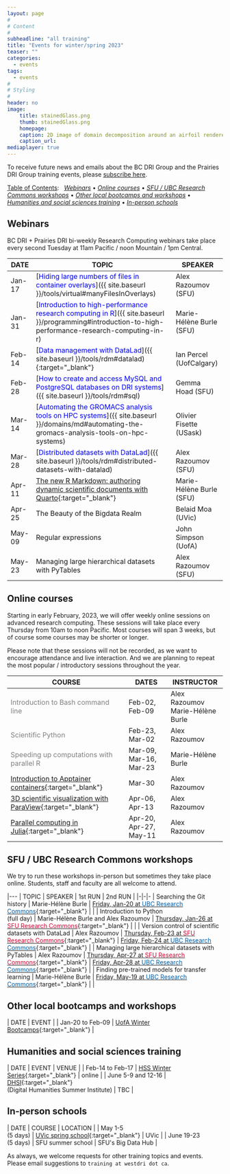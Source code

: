 ```yaml
---
layout: page
#
# Content
#
subheadline: "all training"
title: "Events for winter/spring 2023"
teaser: ""
categories:
  - events
tags:
  - events
#
# Styling
#
header: no
image:
    title: stainedGlass.png
    thumb: stainedGlass.png
    homepage:
    caption: 2D image of domain decomposition around an airfoil rendered as thin glass in ParaView
    caption_url: 
mediaplayer: true
---
```


<!-- While WestGrid ceased its operations on March 31, 2022, research computing training in Western Canada remains -->
<!-- -- coordinated by the same team, now based at Simon Fraser University, with participation from HPC analysts -->
<!-- across the BC DRI Group and the Prairies DRI Group (former WestGrid space). -->

To receive future news and emails about the BC DRI Group and the Prairies DRI Group training events, please
[subscribe here](/contact).

<!-- Going forward, this new list will be our primary way to reach academic researchers in Western Canada (and -->
<!-- elsewhere). -->





[Table of Contents](#table-of-contents):
&nbsp;
[<em>Webinars</em>](#webinars)
• [<em>Online courses</em>](#online-courses)
• [<em>SFU / UBC Research Commons workshops</em>](#commons)
• [<em>Other local bootcamps and workshops</em>](#bootcamps)
• [<em>Humanities and social sciences training</em>](#dh)
• [<em>In-person schools</em>](#schools)








## Webinars

BC DRI + Prairies DRI bi-weekly Research Computing webinars take place every second Tuesday at 11am Pacific /
noon Mountain / 1pm Central.

<!-- We will open registration by early January. -->

<!-- For *upcoming webinars*, click the linked title to see more details or to register. For *past -->
<!-- sessions*, click on the title to view recordings and slides. -->

| DATE | TOPIC | SPEAKER |
| ------------- | --------------- | ----------------- |
| Jan-17 | [<span style="color:blue">Hiding large numbers of files in container overlays</span>]({{ site.baseurl }}/tools/virtual#manyFilesInOverlays) | Alex Razoumov (SFU) |
| Jan-31 | [<span style="color:blue">Introduction to high-performance research computing in R</span>]({{ site.baseurl }}/programming#introduction-to-high-performance-research-computing-in-r) | Marie-Hélène Burle (SFU) |
| Feb-14 | [<span style="color:blue">Data management with DataLad</span>]({{ site.baseurl }}/tools/rdm#datalad){:target="_blank"} | Ian Percel (UofCalgary) |
| Feb-28 | [<span style="color:blue">How to create and access MySQL and PostgreSQL databases on DRI systems</span>]({{ site.baseurl }}/tools/rdm#sql) | Gemma Hoad (SFU) |
| Mar-14 | [<span style="color:blue">Automating the GROMACS analysis tools on HPC systems</span>]({{ site.baseurl }}/domains/md#automating-the-gromacs-analysis-tools-on-hpc-systems) | Olivier Fisette (USask) |
| Mar-28 | [<span style="color:blue">Distributed datasets with DataLad</span>]({{ site.baseurl }}/tools/rdm#distributed-datasets-with-datalad) | Alex Razoumov (SFU) |
| Apr-11 | [The new R Markdown: authoring dynamic scientific documents with Quarto](https://docs.google.com/forms/d/e/1FAIpQLSeTmIGVoEp6n0pNKshPzCWXYmYqax_gVcrWtrblBa3HLwqU8A/viewform){:target="_blank"} | Marie-Hélène Burle (SFU) |
| Apr-25 | The Beauty of the Bigdata Realm | Belaid Moa (UVic) |
| May-09 | Regular expressions | John Simpson (UofA) |
| May-23 | Managing large hierarchical datasets with PyTables | Alex Razoumov (SFU) |

<!-- [text](link){:target="_blank"} -->
<!-- | Apr-25 | Cybersecurity webinar (TBC) | - | -->
<!-- Belaid: It will be about the introduction to actual bigdata and its ecosystem, including Hadoop and Spark. -->










<a name="courses"></a>
## Online courses

Starting in early February, 2023, we will offer weekly online sessions on advanced research computing. These
sessions will take place every Thursday from 10am to noon Pacific. Most courses will span 3 weeks, but of
course some courses may be shorter or longer.

<!-- We will post the program here by early January. -->

Please note that these sessions will not be recorded, as we want to encourage attendance and live
interaction. And we are planning to repeat the most popular / introductory sessions throughout the year.

| COURSE | DATES | INSTRUCTOR |
| ------------- | --------------- | ----------------- |
| <span style="color:gray">Introduction to Bash command line</span> | Feb-02, Feb-09 | Alex Razoumov <br> Marie-Hélène Burle |
| <span style="color:gray">Scientific Python</span> | Feb-23, Mar-02 | Alex Razoumov |
| <span style="color:gray">Speeding up computations with parallel R</span> | Mar-09, Mar-16, Mar-23 | Marie-Hélène Burle |
| [Introduction to Apptainer containers](https://docs.google.com/forms/d/e/1FAIpQLScSIB_aOf_cOUSD90kj2nsDKURCAG0-PGukS0xqFgjttTexaQ/viewform){:target="_blank"} | Mar-30 | Alex Razoumov |
| [3D scientific visualization with ParaView](https://docs.google.com/forms/d/e/1FAIpQLSeXNV1a3u2ngsacJ7ORjVeb_gkyavKISh-xMy87s8d8dIuwiw/viewform){:target="_blank"} | Apr-06, Apr-13 | Alex Razoumov |
| [Parallel computing in Julia](https://docs.google.com/forms/d/e/1FAIpQLSd_h4S3BUENDYFDBDErzEigkB9-KddVLOX1FT1mB2obFiE2tA/viewform){:target="_blank"} | Apr-20, Apr-27, May-11 | Alex Razoumov |

<!-- remaining dates: May-11 May-18 May-25 -->











<a name="commons"></a>
## SFU / UBC Research Commons workshops

We try to run these workshops in-person but sometimes they take place online. Students, staff and faculty are
all welcome to attend.

<!-- To register, click on an event in the 2nd or 3rd column (not open for SFU yet). -->
<!-- Registration links will be posted in early January. -->

|---
| TOPIC | SPEAKER | 1st RUN | 2nd RUN |
|-|-|-
| Searching the Git history | Marie-Hélène Burle | [Friday, Jan-20 at <span style="color:#005CA7">UBC Research Commons</span>](https://libcal.library.ubc.ca/event/3706627){:target="_blank"} | |
| Introduction to Python <br> (full day) | Marie-Hélène Burle and Alex Razoumov | [Thursday, Jan-26 at <span style="color:#CE0834">SFU Research Commons</span>](https://www.lib.sfu.ca/about/branches-depts/rc/software-data-dh/software/37740){:target="_blank"} | |
| Version control of scientific datasets with DataLad | Alex Razoumov | [Thursday, Feb-23 at <span style="color:#CE0834">SFU Research Commons</span>](https://www.lib.sfu.ca/about/branches-depts/rc/software-data-dh/software/37739){:target="_blank"} | [Friday, Feb-24 at <span style="color:#005CA7">UBC Research Commons</span>](https://libcal.library.ubc.ca/event/3707077){:target="_blank"} |
| Managing large hierarchical datasets with PyTables | Alex Razoumov | [Thursday, Apr-27 at <span style="color:#CE0834">SFU Research Commons</span>](https://www.lib.sfu.ca/about/branches-depts/rc/software-data-dh/software/37742){:target="_blank"} | [Friday, Apr-28 at <span style="color:#005CA7">UBC Research Commons</span>](https://libcal.library.ubc.ca/event/3707080){:target="_blank"} |
| Finding pre-trained models for transfer learning | Marie-Hélène Burle | [Friday, May-19 at <span style="color:#005CA7">UBC Research Commons</span>](https://libcal.library.ubc.ca/event/3707039){:target="_blank"} | |

<!-- UBC Fridays 1:00pm–2:30pm -->
<!-- Python will similat to https://www.lib.sfu.ca/about/branches-depts/rc/software-data-dh/software/36876 -->
<!-- [Thursday, Mar-23 at <span style="color:#CE0834">SFU Research Commons</span>](https://www.lib.sfu.ca/about/branches-depts/rc/software-data-dh/software/37741){:target="_blank"} -->




<a name="bootcamps"></a>
## Other local bootcamps and workshops

| DATE | EVENT |
| Jan-20 to Feb-09 | [UofA Winter Bootcamps](https://www.ualberta.ca/information-services-and-technology/news/2022/winter-research-computing-bootcamp-starts-january-20.html){:target="_blank"} |






<a name="dh"></a>
## Humanities and social sciences training

| DATE | EVENT | VENUE |
| Feb-14 to Feb-17 | [HSS Winter Series](https://hss23.netlify.app){:target="_blank"} | online |
| June 5-9 and 12-16 | [DHSI](https://dhsi.org){:target="_blank"} <br> (Digital Humanities Summer Institute) | TBC |






<a name="schools"></a>
## In-person schools

| DATE | COURSE | LOCATION |
| May 1-5 <br> (5 days) | [UVic spring school](https://2023uvic.netlify.app){:target="_blank"} | UVic |
| June 19-23 <br> (5 days) | SFU summer school | SFU's Big Data Hub |

As always, we welcome requests for other training topics and events. Please email suggestions to `training at
westdri dot ca`.
